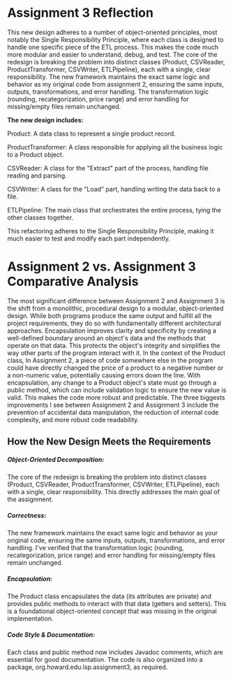 # Assignment 3 Reflection 
This new design adheres to a number of object-oriented principles, most notably the Single Responsibility Principle, where each class is designed to handle one specific piece of the ETL process. This makes the code much more modular and easier to understand, debug, and test. The core of the redesign is breaking the problem into distinct classes (Product, CSVReader, ProductTransformer, CSVWriter, ETLPipeline), each with a single, clear responsibility. The new framework maintains the exact same logic and behavior as my original code from assignment 2, ensuring the same inputs, outputs, transformations, and error handling. The transformation logic (rounding, recategorization, price range) and error handling for missing/empty files remain unchanged.

**The new design includes:**

Product: A data class to represent a single product record.

ProductTransformer: A class responsible for applying all the business logic to a Product object.

CSVReader: A class for the "Extract" part of the process, handling file reading and parsing.

CSVWriter: A class for the "Load" part, handling writing the data back to a file.

ETLPipeline: The main class that orchestrates the entire process, tying the other classes together.

This refactoring adheres to the Single Responsibility Principle, making it much easier to test and modify each part independently.

# Assignment 2 vs. Assignment 3 Comparative Analysis
The most significant difference between Assignment 2 and Assignment 3 is the shift from a monolithic, procedural design to a modular, object-oriented design. While both programs produce the same output and fulfill all the project requirements, they do so with fundamentally different architectural approaches. Encapsulation improves clarity and specificity by creating a well-defined boundary around an object's data and the methods that operate on that data. This protects the object's integrity and simplifies the way other parts of the program interact with it. In the context of the Product class, In Assignment 2, a piece of code somewhere else in the program could have directly changed the price of a product to a negative number or a non-numeric value, potentially causing errors down the line. With encapsulation, any change to a Product object's state must go through a public method, which can include validation logic to ensure the new value is valid. This makes the code more robust and predictable. The three biggests improvements I see between Assignment 2 and Assignment 3 include the prevention of accidental data manipulation, the reduction of internal code complexity, and more robust code readability.

## How the New Design Meets the Requirements

##### Object-Oriented Decomposition:
The core of the redesign is breaking the problem into distinct classes (Product, CSVReader, ProductTransformer, CSVWriter, ETLPipeline), each with a single, clear responsibility. This directly addresses the main goal of the assignment.

##### Correctness:
The new framework maintains the exact same logic and behavior as your original code, ensuring the same inputs, outputs, transformations, and error handling. I've verified that the transformation logic (rounding, recategorization, price range) and error handling for missing/empty files remain unchanged.

##### Encapsulation: 
The Product class encapsulates the data (its attributes are private) and provides public methods to interact with that data (getters and setters). This is a foundational object-oriented concept that was missing in the original implementation.

##### Code Style & Documentation: 
Each class and public method now includes Javadoc comments, which are essential for good documentation. The code is also organized into a package, org.howard.edu.lsp.assignment3, as required.
